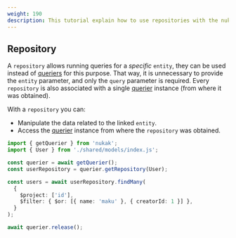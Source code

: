 ```yaml
---
weight: 190
description: This tutorial explain how to use repositories with the nukak orm.
---
```


## Repository

A `repository` allows running queries for a _specific_ `entity`, they can be used instead of [queriers](/docs/querying-querier) for this purpose. That way, it is unnecessary to provide the `entity` parameter, and only the `query` parameter is required. Every `repository` is also associated with a single [querier](/docs/querying-querier) instance (from where it was obtained).

With a `repository` you can:

- Manipulate the data related to the linked `entity`.
- Access the [querier](/docs/querying-querier) instance from where the `repository` was obtained.

```ts
import { getQuerier } from 'nukak';
import { User } from './shared/models/index.js';

const querier = await getQuerier();
const userRepository = querier.getRepository(User);

const users = await userRepository.findMany(
  {
    $project: ['id'],
    $filter: { $or: [{ name: 'maku' }, { creatorId: 1 }] },
  }
);

await querier.release();
```
